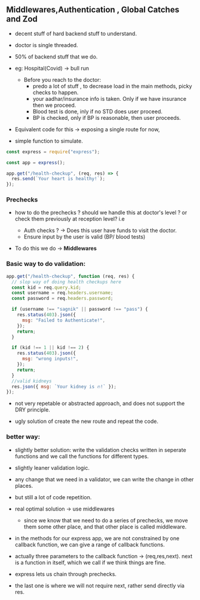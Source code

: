 ## Middlewares,Authentication , Global Catches and Zod

- decent stuff of hard backend stuff to understand.
- doctor is single threaded.
- 50% of backend stuff that we do.
- eg: Hospital(Covid) -> bull run

  - Before you reach to the doctor:
    - predo a lot of stuff , to decrease load in the main methods, picky checks to happen.
    - your aadhar/insurance info is taken. Only if we have insurance then we proceed.
    - Blood test is done, inly if no STD does user proceed.
    - BP is checked, only if BP is reasonable, then user proceeds.

- Equivalent code for this -> exposing a single route for now,
- simple function to simulate.

```js
const express = require("express");

const app = express();

app.get("/health-checkup", (req, res) => {
  res.send(`Your heart is healthy!`);
});
```

### Prechecks

- how to do the prechecks ? should we handle this at doctor's level ? or check them previously at reception level?
  i.e

  - Auth checks ? -> Does this user have funds to visit the doctor.
  - Ensure input by the user is valid (BP/ blood tests)

- To do this we do -> **Middlewares**

### Basic way to do validation:

```javascript
app.get("/health-checkup", function (req, res) {
  // slop way of doing health checkups here
  const kid = req.query.kid;
  const username = req.headers.username;
  const password = req.headers.password;

  if (username !== "sagnik" || password !== "pass") {
    res.status(403).json({
      msg: "Failed to Authenticate!",
    });
    return;
  }

  if (kid !== 1 || kid !== 2) {
    res.status(403).json({
      msg: "wrong inputs!",
    });
    return;
  }
  //valid kidneys
  res.json({ msg: `Your kidney is 🔥!` });
});
```

- not very repetable or abstracted approach, and does not support the DRY principle.

- ugly solution of create the new route and repeat the code.

### better way:

- slightly better solution: write the validation checks written in seperate functions and we call the functions for different types.
- slightly leaner validation logic.
- any change that we need in a validator, we can write the change in other places.

- but still a lot of code repetition.
- real optimal solution -> use middlewares

  - since we know that we need to do a series of prechecks, we move them some other place, and that other place is called middleware.

- in the methods for our express app, we are not constrained by one callback function, we can give a range of callback functions.
- actually three parameters to the callback function -> (req,res,next). next is a function in itself, which we call if we think things are fine.
- express lets us chain through prechecks.
- the last one is where we will not require next, rather send directly via res.
 